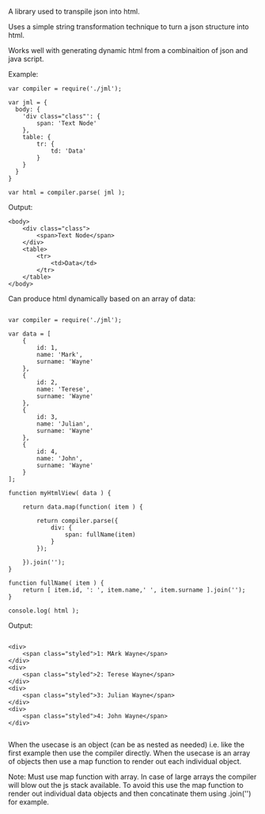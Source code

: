 A library used to transpile json into html. 

Uses a simple string transformation technique to turn a json structure into html.

Works well with generating dynamic html from a combinaition of json and java script.

Example:

```
var compiler = require('./jml');

var jml = {
  body: {
    'div class="class"': {
        span: 'Text Node'
    },
    table: {
        tr: {
            td: 'Data'
        }
    }
  }
}

var html = compiler.parse( jml );

```

Output:

```
<body>
    <div class="class">
        <span>Text Node</span>
    </div>
    <table>
        <tr>
            <td>Data</td>
        </tr>
    </table>
</body>

```


Can produce html dynamically based on an array of data:


```

var compiler = require('./jml');

var data = [
    {
        id: 1,
        name: 'Mark',
        surname: 'Wayne'
    },
    {
        id: 2,
        name: 'Terese',
        surname: 'Wayne'
    },
    {
        id: 3,
        name: 'Julian',
        surname: 'Wayne'
    },
    {
        id: 4,
        name: 'John',
        surname: 'Wayne'
    }
];

function myHtmlView( data ) {

    return data.map(function( item ) {
        
        return compiler.parse({
            div: {
                span: fullName(item)
            }
        });

    }).join('');
}

function fullName( item ) {
    return [ item.id, ': ', item.name,' ', item.surname ].join('');
}

console.log( html );

```

Output: 

```

<div>
    <span class="styled">1: MArk Wayne</span>
</div>
<div>
    <span class="styled">2: Terese Wayne</span>
</div>
<div>
    <span class="styled">3: Julian Wayne</span>
</div>
<div>
    <span class="styled">4: John Wayne</span>
</div>


```

When the usecase is an object (can be as nested as needed) i.e. like the first example then use the compiler directly.
When the usecase is an array of objects then use a map function to render out each individual object.

Note: Must use map function with array. In case of large arrays the compiler will blow out the js
stack available. To avoid this use the map function to render out individual data objects and then
concatinate them using .join('') for example.

